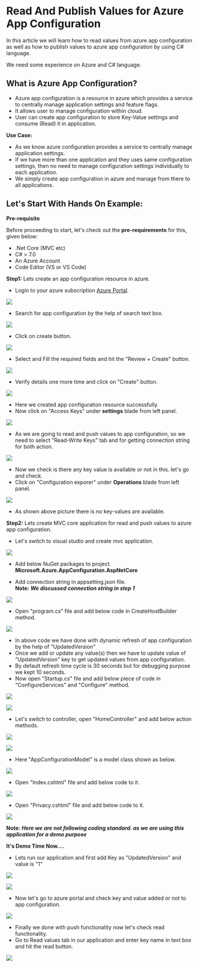 # Read And Publish Values for Azure App Configuration

In this article we will learn how to read values from azure app configuration as well as how to publish values to azure app configuration by using C# language.

We need some experience on Azure and C# language.

## What is Azure App Configuration?

- Azure app configuration is a resource in azure which provides a service to centrally manage application settings and feature flags.
- It allows user to manage configuration within cloud.
- User can create app configuration to store Key-Value settings and consume (Read) it in application.

**Use Case:**

- As we know azure configuration provides a service to centrally manage application settings.
- If we have more than one application and they uses same configuration settings, then no need to manage configuration settings individually to each application.
- We simply create app configuration in azure and manage from there to all applications.

## Let&#39;s Start With Hands On Example:

**Pre-requisite**

Before proceeding to start, let&#39;s check out the  **pre-requirements**  for this, given below:

- .Net Core (MVC etc)
- C# &gt; 7.0
- An Azure Account
- Code Editor (VS or VS Code)

**Step1:** Lets create an app configuration resource in azure.

- Login to your azure subscription [Azure Portal](https://portal.azure.com/).

![](https://github.com/Firdos7691/AppConfigurationReadAndPush/blob/main/Images/1.jpg)

- Search for app configuration by the help of search text box.

![](https://github.com/Firdos7691/AppConfigurationReadAndPush/blob/fcc2ed69fa72c4e8844f0c4956d515311abbb1fd/Images/2.jpg)

- Click on create button.

![](https://github.com/Firdos7691/AppConfigurationReadAndPush/blob/main/Images/3.jpg)

- Select and Fill the required fields and hit the &quot;Review + Create&quot; button.

![](https://github.com/Firdos7691/AppConfigurationReadAndPush/blob/main/Images/3.jpg)

- Verify details one more time and click on &quot;Create&quot; button.

![](https://github.com/Firdos7691/AppConfigurationReadAndPush/blob/main/Images/5.jpg)

- Here we created app configuration resource successfully.
- Now click on &quot;Access Keys&quot; under **settings** blade from left panel.

![](https://github.com/Firdos7691/AppConfigurationReadAndPush/blob/main/Images/6.jpg)

- As we are going to read and push values to app configuration, so we need to select &quot;Read-Write Keys&quot; tab and for getting connection string for both action.

![](https://github.com/Firdos7691/AppConfigurationReadAndPush/blob/main/Images/7.png)

- Now we check is there any key value is available or not in this. let's go and check.
- Click on &quot;Configuration exporer&quot; under **Operations** blade from left panel.

![](https://github.com/Firdos7691/AppConfigurationReadAndPush/blob/main/Images/8.png)

- As shown above picture there is no key-values are available.

**Step2:** Lets create MVC core application for read and push values to azure app configuration.
- Let's switch to visual studio and create mvc application.

![](https://github.com/Firdos7691/AppConfigurationReadAndPush/blob/main/Images/9.png)

- Add below NuGet packages to project.<br/>
    **Microsoft.Azure.AppConfiguration.AspNetCore**

- Add connection string in appsetting.json file. <br/>
**Note:** ***We discussed connection string in step 1***

![](https://github.com/Firdos7691/AppConfigurationReadAndPush/blob/main/Images/10.png)

- Open &quot;program.cs&quot; file and add below code in CreateHostBuilder method.

![](https://github.com/Firdos7691/AppConfigurationReadAndPush/blob/main/Images/11.png)

- In above code we have done with dynamic refresh of app configuration by the help of &quot;UpdatedVersion&quot; 
- Once we add or update any value(s) then we have to update value of &quot;UpdatedVersion&quot; key to get updated values from app configuration.
- By default refresh time cycle is 30 seconds but for debugging purpose we kept 10 seconds.
- Now open  &quot;Startup.cs&quot; file and add below piece of code in &quot;ConfigureServices&quot; and &quot;Configure&quot; method.


![](https://github.com/Firdos7691/AppConfigurationReadAndPush/blob/main/Images/12.png)

![](https://github.com/Firdos7691/AppConfigurationReadAndPush/blob/main/Images/13.png)

- Let's switch to controller, open &quot;HomeController&quot; and add below action methods.

![](https://github.com/Firdos7691/AppConfigurationReadAndPush/blob/main/Images/14.png)

![](https://github.com/Firdos7691/AppConfigurationReadAndPush/blob/main/Images/17.png)

- Here &quot;AppConfigurationModel&quot; is a model class shown as below.

![](https://github.com/Firdos7691/AppConfigurationReadAndPush/blob/main/Images/15.png)

- Open &quot;Index.cshtml&quot; file and add below code to it.

![](https://github.com/Firdos7691/AppConfigurationReadAndPush/blob/main/Images/16.png)

- Open &quot;Privacy.cshtml&quot; file and add below code to it.

![](https://github.com/Firdos7691/AppConfigurationReadAndPush/blob/main/Images/18.png)

**Note:** ***Here we are not following coding standard. as we are using this application for a demo purpose***

**It's Demo Time Now....**

- Lets run our application and first add Key as &quot;UpdatedVersion&quot; and value is &quot;1&quot;


![](https://github.com/Firdos7691/AppConfigurationReadAndPush/blob/main/Images/19.png)


![](https://github.com/Firdos7691/AppConfigurationReadAndPush/blob/main/Images/20.png)

- Now let's go to azure portal and check key and value added or not to app configuration.

![](https://github.com/Firdos7691/AppConfigurationReadAndPush/blob/main/Images/21.png)

- Finally we done with push functionality now let's check read functionality.
- Go to Read values tab in our application and enter key name in text box and hit the read button.


![](https://github.com/Firdos7691/AppConfigurationReadAndPush/blob/main/Images/22.png)
